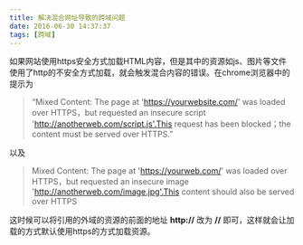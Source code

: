 ```yaml
---
title: 解决混合网址导致的跨域问题
date: 2016-06-30 14:37:37
tags: [跨域]
---
```

如果网站使用https安全方式加载HTML内容，但是其中的资源如js、图片等文件使用了http的不安全方式加载，就会触发混合内容的错误。在chrome浏览器中的提示为
> “Mixed Content: The page at 'https://yourwebsite.com/' was loaded over HTTPS，but requested an insecure script 'http://anotherweb.com/script.js'.This request has been blocked；the content must be served over HTTPS.”   

<!--more-->

以及   

> Mixed Content: The page at 'https://yourweb.com/' was loaded over HTTPS，but requested an insecure image 'http://anotherweb.com/image.jpg'.This content should also be served over HTTPS

这时候可以将引用的外域的资源的前面的地址 **http://** 改为 **//** 即可，这样就会让加载的方式默认使用https的方式加载资源。
